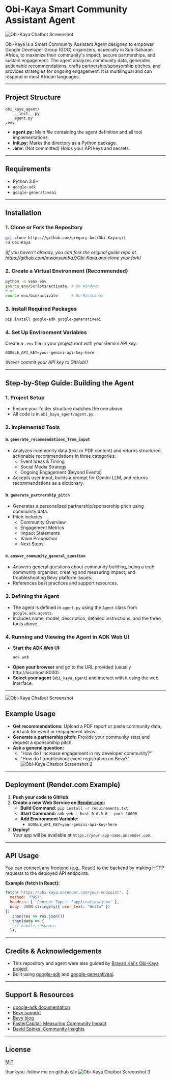 # Obi-Kaya Smart Community Assistant Agent
![Obi-Kaya Chatbot Screenshot](images/WhatsApp%20Image%202025-06-29%20at%2010.07.45_e846fa43.jpg)

Obi-Kaya is a Smart Community Assistant Agent designed to empower Google Developer Group (GDG) organizers, especially in Sub-Saharan Africa, to maximize their community's impact, secure partnerships, and sustain engagement. The agent analyzes community data, generates actionable recommendations, crafts partnership/sponsorship pitches, and provides strategies for ongoing engagement. It is multilingual and can respond in most African languages.

---

## Project Structure

```
obi_kaya_agent/
    __init__.py
    agent.py
.env
```
- **agent.py:** Main file containing the agent definition and all tool implementations.
- **__init__.py:** Marks the directory as a Python package.
- **.env:** (Not committed) Holds your API keys and secrets.

---

## Requirements

- Python 3.8+
- `google-adk`
- `google-generativeai`

---

## Installation

### 1. Clone or Fork the Repository

```sh
git clone https://github.com/gregory-bot/Obi-Kaya.git
cd Obi-Kaya
```
*(If you haven't already, you can fork the original guide repo at https://github.com/mwanyumba7/Obi-Kaya and clone your fork)*

### 2. Create a Virtual Environment (Recommended)

```sh
python -m venv env
source env/Scripts/activate  # On Windows
# or
source env/bin/activate      # On Mac/Linux
```

### 3. Install Required Packages

```sh
pip install google-adk google-generativeai
```

### 4. Set Up Environment Variables

Create a `.env` file in your project root with your Gemini API key:
```
GOOGLE_API_KEY=your-gemini-api-key-here
```
*(Never commit your API key to GitHub!)*

---

## Step-by-Step Guide: Building the Agent

### 1. Project Setup

- Ensure your folder structure matches the one above.
- All code is in `obi_kaya_agent/agent.py`.

### 2. Implemented Tools

#### a. `generate_recommendations_from_input`
- Analyzes community data (text or PDF content) and returns structured, actionable recommendations in three categories:
  - Event Ideas & Timing
  - Social Media Strategy
  - Ongoing Engagement (Beyond Events)
- Accepts user input, builds a prompt for Gemini LLM, and returns recommendations as a dictionary.

#### b. `generate_partnership_pitch`
- Generates a personalized partnership/sponsorship pitch using community data.
- Pitch includes:
  - Community Overview
  - Engagement Metrics
  - Impact Statements
  - Value Proposition
  - Next Steps

#### c. `answer_community_general_question`
- Answers general questions about community building, being a tech community organizer, creating and measuring impact, and troubleshooting Bevy platform issues.
- References best practices and support resources.

### 3. Defining the Agent

- The agent is defined in `agent.py` using the `Agent` class from `google.adk.agents`.
- Includes name, model, description, detailed instructions, and the three tools above.

### 4. Running and Viewing the Agent in ADK Web UI

- **Start the ADK Web UI:**
  ```sh
  adk web
  ```
- **Open your browser** and go to the URL provided (usually http://localhost:8000).
- **Select your agent** (`obi_kaya_agent`) and interact with it using the web interface.
---
![Obi-Kaya Chatbot Screenshot](images/WhatsApp%20Image%202025-06-29%20at%2010.18.34_3cdd9037.jpg)

## Example Usage

- **Get recommendations:** Upload a PDF report or paste community data, and ask for event or engagement ideas.
- **Generate a partnership pitch:** Provide your community stats and request a sponsorship pitch.
- **Ask a general question:**  
  - "How do I increase engagement in my developer community?"  
  - "How do I troubleshoot event registration on Bevy?"
![Obi-Kaya Chatbot Screenshot 2](images/WhatsApp%20Image%202025-06-29%20at%2009.46.44_eba3f6c8.jpg)
---

## Deployment (Render.com Example)

1. **Push your code to GitHub.**
2. **Create a new Web Service on [Render.com](https://render.com/):**
   - **Build Command:** `pip install -r requirements.txt`
   - **Start Command:** `adk web --host 0.0.0.0 --port 10000`
   - **Add Environment Variable:**  
     - `GOOGLE_API_KEY=your-gemini-api-key-here`
3. **Deploy!**  
   Your app will be available at `https://your-app-name.onrender.com`.

---

## API Usage

You can connect any frontend (e.g., React) to the backend by making HTTP requests to the deployed API endpoints.

**Example (fetch in React):**
```js
fetch('https://obi-kaya.onrender.com/your-endpoint', {
  method: 'POST',
  headers: { 'Content-Type': 'application/json' },
  body: JSON.stringify({ user_text: "Hello" })
})
  .then(res => res.json())
  .then(data => {
    // handle response
  });
```

---

## Credits & Acknowledgements

- This repository and agent were also guided by [Brayan Kai's Obi-Kaya project](https://github.com/mwanyumba7/Obi-Kaya).
- Built using [google-adk](https://github.com/google/adk) and [google-generativeai](https://github.com/google/generative-ai-python).

---

## Support & Resources

- [google-adk documentation](https://github.com/google/adk)
- [Bevy support](https://help.bevy.com/hc/en-us/categories/22880458639767-Community-Enterprise-Pro)
- [Bevy blog](https://bevy.com/b/blog)
- [FasterCapital: Measuring Community Impact](https://fastercapital.com/topics/measuring-and-analyzing-community-growth-and-impact.html)
- [David Spinks' Community Insights](https://davidspinks.substack.com/)

---

## License

[MIT](LICENSE)

thankyou .follow me on github 😕✊
![Obi-Kaya Chatbot Screenshot 3](images/WhatsApp%20Image%202025-06-29%20at%2010.42.21_a0531c7c.jpg)
